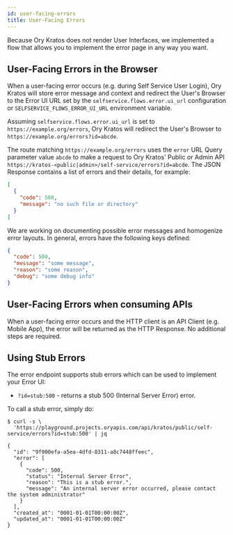 ```yaml
---
id: user-facing-errors
title: User-Facing Errors
---
```


Because Ory Kratos does not render User Interfaces, we implemented a flow that
allows you to implement the error page in any way you want.

## User-Facing Errors in the Browser

When a user-facing error occurs (e.g. during Self Service User Login), Ory
Kratos will store error message and context and redirect the User's Browser to
the Error UI URL set by the `selfservice.flows.error.ui_url` configuration or
`SELFSERVICE_FLOWS_ERROR_UI_URL` environment variable.

Assuming `selfservice.flows.error.ui_url` is set to
`https://example.org/errors`, Ory Kratos will redirect the User's Browser to
`https://example.org/errors?id=abcde`.

The route matching `https://example.org/errors` uses the `error` URL Query
parameter value `abcde` to make a request to Ory Kratos' Public or Admin API
`https://kratos-<public|admin>/self-service/errors?id=abcde`. The JSON Response
contains a list of errors and their details, for example:

```json
[
  {
    "code": 500,
    "message": "no such file or directory"
  }
]
```

We are working on documenting possible error messages and homogenize error
layouts. In general, errors have the following keys defined:

```json
{
  "code": 500,
  "message": "some message",
  "reason": "some reason",
  "debug": "some debug info"
}
```

## User-Facing Errors when consuming APIs

When a user-facing error occurs and the HTTP client is an API Client (e.g.
Mobile App), the error will be returned as the HTTP Response. No additional
steps are required.

## Using Stub Errors

The error endpoint supports stub errors which can be used to implement your
Error UI:

- `?id=stub:500` - returns a stub 500 (Internal Server Error) error.

To call a stub error, simply do:

```shell script
$ curl -s \
  'https://playground.projects.oryapis.com/api/kratos/public/self-service/errors?id=stub:500' | jq

{
  "id": "9f900efa-a5ea-4dfd-8311-a8c7448ffeec",
  "error": [
    {
      "code": 500,
      "status": "Internal Server Error",
      "reason": "This is a stub error.",
      "message": "An internal server error occurred, please contact the system administrator"
    }
  ],
  "created_at": "0001-01-01T00:00:00Z",
  "updated_at": "0001-01-01T00:00:00Z"
}
```
